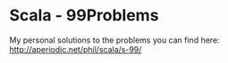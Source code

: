 Scala - 99Problems
===============================

My personal solutions to the problems you can find here:
http://aperiodic.net/phil/scala/s-99/